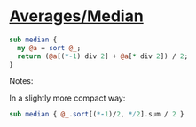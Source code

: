 [1]: https://rosettacode.org/wiki/Averages/Median

# [Averages/Median][1]

```perl
sub median {
  my @a = sort @_;
  return (@a[(*-1) div 2] + @a[* div 2]) / 2;
}
```


Notes:





In a slightly more compact way:

```perl
sub median { @_.sort[(*-1)/2, */2].sum / 2 }
```